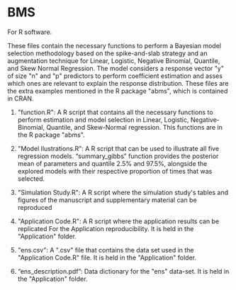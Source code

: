 # BMS
For R software.

These files contain the necessary functions to perform a Bayesian model selection methodology based on the spike-and-slab strategy and an augmentation technique for Linear, Logistic, Negative Binomial, Quantile, and Skew Normal Regression. The model considers a response vector "y" of size "n" and "p" predictors to perform coefficient estimation and asses which ones are relevant to explain the response distribution. These files are the extra examples mentioned in the R package "abms", which is contained in CRAN.

1. "function.R": A R script that contains all the necessary functions to perform estimation and model selection in Linear, Logistic, Negative-Binomial, Quantile, and Skew-Normal regression. This functions are in the R package "abms".

2. "Model Ilustrations.R": A R script that can be used to illustrate all five regression models. “summary_gibbs” function provides the posterior mean of parameters and quantile 2.5% and 97.5%, alongside the explored models with their respective proportion of times that was selected.

3. "Simulation Study.R": A R script where the simulation study's tables and figures of the manuscript and supplementary material can be reproduced

4. "Application Code.R": A R script where the application results can be replicated For the Application reproducibility. It is held in the "Application" folder.

5. "ens.csv": A ".csv" file that contains the data set used in the "Application Code.R" file. It is held in the "Application" folder.

6. “ens_description.pdf”: Data dictionary for the "ens" data-set. It is held in the "Application" folder.
